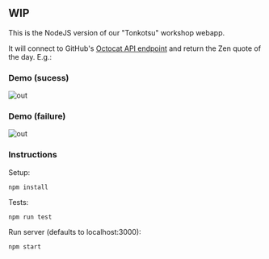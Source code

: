 ## WIP

This is the NodeJS version of our "Tonkotsu" workshop webapp.

It will connect to GitHub's [Octocat API endpoint](https://api.github.com/octocat) and return the Zen quote of the day. E.g.:

### Demo (sucess)

![out](https://user-images.githubusercontent.com/1078545/57860397-bc7ff380-77ec-11e9-80f8-39e02ef3c035.gif)


### Demo (failure)

![out](https://user-images.githubusercontent.com/1078545/57860396-bc7ff380-77ec-11e9-8f55-83b879e667d2.gif)

### Instructions

Setup:

```
npm install 
```

Tests:

```
npm run test
```

Run server (defaults to localhost:3000):

```
npm start
```
